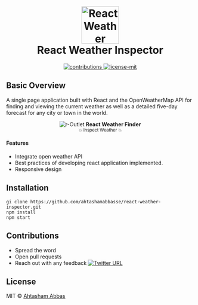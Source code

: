 <h1 align="center">
  	<img height="100" src="https://user-images.githubusercontent.com/25702074/57968321-0b12c680-7982-11e9-8784-097d7b2594b2.png" alt="React Weather Inspector" /> <br> React Weather Inspector
</h1>

<p align="center">
  <a href="https://github.com/ahtashamabbasse/r-Outlet">
    <img src="https://img.shields.io/badge/contributions-welcome-brightgreen.svg" alt="contributions" />
  </a>
  <a href="https://github.com/ahtashamabbasse/r-Outlet/license.md">
    <img src="https://img.shields.io/badge/License-MIT-yellow.svg" alt="license-mit" />
  </a>
</p>

## Basic Overview


<p align="">
  A single page application built with React and the OpenWeatherMap API for finding and viewing the current weather as well as a detailed five-day forecast for any city or town in the world.
</p>

<p align="center">
  <img alt="r-Outlet" src="https://user-images.githubusercontent.com/25702074/57981140-2991c400-7a4d-11e9-8e4e-f5117c8d19d2.PNG">
  <b>React Weather Finder</b><br>
  <sub>💥 Inspect Weather 💥</sub>
</p>

#### Features
- Integrate open weather API
- Best practices of developing react application implemented.
- Responsive design




## Installation
    gi clone https://github.com/ahtashamabbasse/react-weather-inspector.git
	npm install
	npm start      
	

## Contributions

* Spread the word
* Open pull requests
* Reach out with any feedback [![Twitter URL](https://img.shields.io/twitter/url/https/twitter.com/ahtashamabbasse.svg?style=social&label=Follow%20%40ahtashamabbasse)](https://twitter.com/ahtashamabbasse)

## License
MIT © [Ahtasham Abbas](http://Ahtashamabbas.com)
